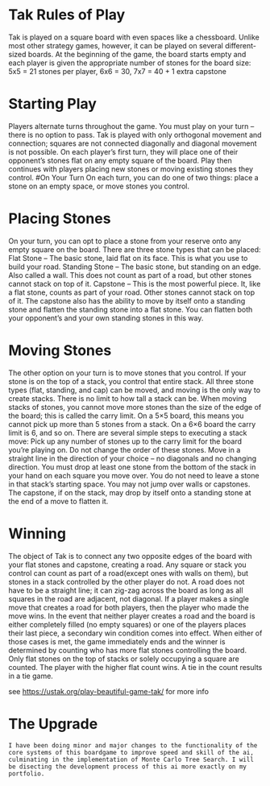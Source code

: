 # Tak Rules of Play

Tak is played on a square board with even spaces like a chessboard. Unlike most other strategy games, however, it can be played on several different-sized boards. At the beginning of the game, the board starts empty and each player is given the appropriate number of stones for the board size: 5x5 = 21 stones per player, 6x6 = 30, 7x7 = 40 + 1 extra capstone
  # Starting Play
Players alternate turns throughout the game. You must play on your turn – there is no option to pass. Tak is played with only orthogonal movement and connection; squares are not connected diagonally and diagonal movement is not possible. On each player’s first turn, they will place one of their opponent’s stones flat on any empty square of the board. Play then continues with players placing new stones or moving existing stones they control.
  #On Your Turn
On each turn, you can do one of two things: place a stone on an empty space, or move stones you control.
  # Placing Stones
On your turn, you can opt to place a stone from your reserve onto any empty square on the board. There are three stone types that can be placed: Flat Stone – The basic stone, laid flat on its face. This is what you use to build your road. Standing Stone​ – The basic stone, but standing on an edge. Also called a wall. This does not count as part of a road, but other stones cannot stack on top of it. Capstone – This is the most powerful piece. It, like a flat stone, counts as part of your road. Other stones cannot stack on top of it. The capstone also has the ability to move by itself onto a standing stone and flatten the standing stone into a flat stone. You can flatten both your opponent’s and your own standing stones in this way.
  # Moving Stones
The other option on your turn is to move stones that you control. If your stone is on the top of a stack, you control that entire stack. All three stone types (flat, standing, and cap) can be moved, and moving is the only way to create stacks. There is no limit to how tall a stack can be. When moving stacks of stones, you cannot move more stones than the size of the edge of the board; this is called the carry limit. On a 5×5 board, this means you cannot pick up more than 5 stones from a stack. On a 6×6 board the carry limit is 6, and so on.
There are several simple steps to executing a stack move:
Pick up any number of stones up to the carry limit for the board you’re playing on. Do not change the order of these stones. Move in a straight line in the direction of your choice – no diagonals and no changing direction. You must drop at least one stone from the bottom of the stack in your hand on each square you move over. You do not need to leave a stone in that stack’s starting space. You may not jump over walls or capstones. The capstone, if on the stack, may drop by itself onto a standing stone at the end of a move to flatten it.
  # Winning
The object of Tak is to connect any two opposite edges of the board with your flat stones and capstone, creating a road. Any square or stack you control can count as part of a road(except ones with walls on them), but stones in a stack controlled by the other player do not. A road does not have to be a straight line; it can zig-zag across the board as long as all squares in the road are adjacent, not diagonal. If a player makes a single move that creates a road for both players, then the player who made the move wins. In the event that neither player creates a road and the board is either completely filled (no empty squares) or one of the players places their last piece, a secondary win condition comes into effect. When either of those cases is met, the game immediately ends and the winner is determined by counting who has more flat stones controlling the board. Only flat stones on the top of stacks or solely occupying a square are counted. The player with the higher flat count wins. A tie in the count results in a tie game.

see https://ustak.org/play-beautiful-game-tak/ for more info


# The Upgrade
	I have been doing minor and major changes to the functionality of the core systems of this boardgame to improve speed and skill of the ai, culminating in the implementation of Monte Carlo Tree Search. I will be disecting the development process of this ai more exactly on my portfolio.